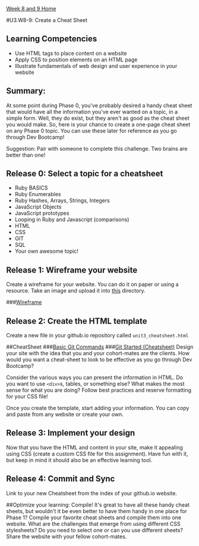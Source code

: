 [Week 8 and 9 Home](./)

#U3.W8-9: Create a Cheat Sheet

## Learning Competencies
- Use HTML tags to place content on a website
- Apply CSS to position elements on an HTML page
- Illustrate fundamentals of web design and user experience in your website

## Summary:
At some point during Phase 0, you've probably desired a handy cheat sheet that would have all the information you've ever wanted on a topic, in a simple form. Well, they do exist, but they aren't as good as the cheat sheet you would make. So, here is your chance to create a one-page cheat sheet on any Phase 0 topic. You can use these later for reference as you go through Dev Bootcamp!

Suggestion: Pair with someone to complete this challenge. Two brains are better than one!

## Release 0: Select a topic for a cheatsheet
 - Ruby BASICS
 - Ruby Enumerables
 - Ruby Hashes, Arrays, Strings, Integers
 - JavaScript Objects
 - JavaScript prototypes
 - Looping in Ruby and Javascript (comparisons)
 - HTML
 - CSS
 - GIT
 - SQL
 - Your own awesome topic!

## Release 1: Wireframe your website
Create a wireframe for your website. You can do it on paper or using a resource. Take an image and upload it into [this](./) directory.

###[Wireframe](https://dl.dropboxusercontent.com/u/217485785/youcodeio/prelaunch.html)

## Release 2: Create the HTML template
Create a new file in your github.io repository called `unit3_cheatsheet.html`

##CheatSheet
###[Basic Git Commands](http://www.dahal.co/blog/2014/05/05/basic-git-commands.html)
###[Git Started (Cheatsheet)](http://www.dahal.co/blog/2014/04/25/github-cheatsheet-git-busy.html)
Design your site with the idea that you and your cohort-mates are the clients. How would you want a cheat-sheet to look to be effective as you go through Dev Bootcamp?

Consider the various ways you can present the information in HTML. Do you want to use `<div>`s, tables, or something else? What makes the most sense for what you are doing? Follow best practices and reserve formatting for your CSS file!

Once you create the template, start adding your information. You can copy and paste from any website or create your own. 

## Release 3: Implement your design
Now that you have the HTML and content in your site, make it appealing using CSS (create a custom CSS file for this assignment). Have fun with it, but keep in mind it should also be an effective learning tool.

## Release 4: Commit and Sync
Link to your new Cheatsheet from the index of your github.io website. 

##Optimize your learning: Compile!
It's great to have all these handy cheat sheets, but wouldn't it be even better to have them handy in one place for Phase 1?  Compile your favorite cheat sheets and compile them into one website. What are the challenges that emerge from using different CSS stylesheets? Do you need to select one or can you use different sheets? Share the website with your fellow cohort-mates. 